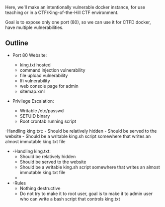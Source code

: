 Here, we'll make an intentionally vulnerable docker instance, for use teaching or in a CTF/King-of-the-Hill CTF environment.

Goal is to expose only one port (80), so we can use it for CTFD docker, have multiple vulnerabilities.

## Outline
- Port 80 Website:
    - king.txt hosted
    - command injection vulnerability
    - file upload vulnerability
    - lfi vulnerability
    - web console page for admin
    - sitemap.xml

- Privilege Escalation:
	- Writable /etc/passwd
	- SETUID binary
	- Root crontab running script

-Handling king.txt:
	- Should be relatively hidden
	- Should be served to the website
	- Should be a writable king.sh script somewhere that writes an almost immutable king.txt file


- -Handling king.txt:
	- Should be relatively hidden
	- Should be served to the website
	- Should be a writable king.sh script somewhere that writes an almost immutable king.txt file
	- 
- -Rules
	- Nothing destructive
	- Do not try to make it to root user, goal is to make it to admin user who can write a bash script that controls king.txt